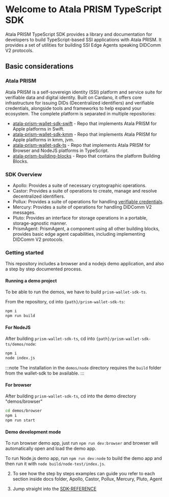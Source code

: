 # Welcome to Atala PRISM TypeScript SDK

Atala PRISM TypeScript SDK provides a library and documentation for developers to build
TypeScript-based SSI applications with Atala PRISM. It provides a set of
utilities for building SSI Edge Agents speaking DIDComm V2 protocols.

## Basic considerations

### Atala PRISM

Atala PRISM is a self-sovereign identity (SSI) platform and service suite for
verifiable data and digital identity. Built on Cardano, it offers core
infrastructure for issuing DIDs (Decentralized identifiers) and verifiable
credentials, alongside tools and frameworks to help expand your ecosystem.
The complete platform is separated in multiple repositories:

- [atala-prism-wallet-sdk-swift](https://github.com/input-output-hk/atala-prism-wallet-sdk-swift) - Repo that implements Atala PRISM for Apple platforms in Swift.
- [atala-prism-wallet-sdk-kmm](https://github.com/input-output-hk/atala-prism-wallet-sdk-kmm) - Repo that implements Atala PRISM for Apple platforms in kmm, jvm.
- [atala-prism-wallet-sdk-ts](https://github.com/input-output-hk/atala-prism-wallet-sdk-ts) - Repo that implements Atala PRISM for Browser and NodeJS platforms in TypeScript.
- [atala-prism-building-blocks](https://github.com/input-output-hk/atala-prism-building-blocks) - Repo that contains the platform Building Blocks.

### SDK Overview

- Apollo: Provides a suite of necessary cryptographic operations.
- Castor: Provides a suite of operations to create, manage and resolve decentralized identifiers.
- Pollux: Provides a suite of operations for handling [verifiable credentials](https://github.com/input-output-hk/atala-prism-docs/blob/main/documentation/docs/concepts/glossary.md#verifiable-credentials).
- Mercury: Provides a suite of operations for handling DIDComm V2 messages.
- Pluto: Provides an interface for storage operations in a portable, storage-agnostic manner.
- PrismAgent: PrismAgent, a component using all other building blocks, provides basic edge agent capabilities, including implementing DIDComm V2 protocols.

### Getting started

This repository includes a browser and a nodejs demo application, and also a step by step documented process.

#### Running a demo project

To be able to run the demos, we have to build `prism-wallet-sdk-ts`.

From the repository, cd into `{path}/prism-wallet-sdk-ts`:

```bash
npm i
npm run build
```

#### For NodeJS

After building `prism-wallet-sdk-ts`, cd into `{path}/prism-wallet-sdk-ts/demos/node`:

```bash
npm i
node index.js
```

:::note
The installation in the `demos/node` directory requires the `build` folder from the wallet-sdk to be available.
:::

#### For browser

After building `prism-wallet-sdk-ts`, cd into the demo directory "demos/browser"

```bash
cd demos/browser
npm i
npm run start
```

#### Demo development mode

To run browser demo app, just run `npm run dev:browser` and browser will automatically open and load the demo app.

To run Node.js demo app, run `npm run dev:node` to build the demo app and then run it with `node build/node-test/index.js`.

2. To see how the step by steps examples can guide you refer to each section inside docs folder, Apollo, Castor, Pollux, Mercury, Pluto, Agent

3. Jump straight into the [SDK-REFERENCE](modules.html)
